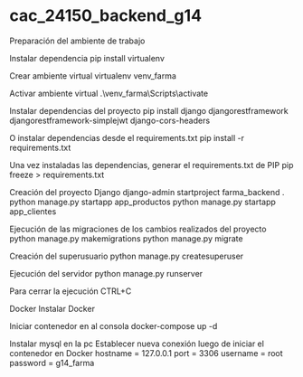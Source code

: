 # cac_24150_backend_g14


Preparación del ambiente de trabajo

Instalar dependencia
pip install virtualenv

Crear ambiente virtual
virtualenv venv_farma

Activar ambiente virtual
.\venv_farma\Scripts\activate

Instalar dependencias del proyecto
pip install django djangorestframework djangorestframework-simplejwt django-cors-headers

O instalar dependencias desde el requirements.txt
pip install -r requirements.txt

Una vez instaladas las dependencias, generar el requirements.txt de PIP
pip freeze > requirements.txt

Creación del proyecto Django
django-admin startproject farma_backend .
python manage.py startapp app_productos
python manage.py startapp app_clientes



Ejecución de las migraciones de los cambios realizados del proyecto
python manage.py makemigrations
python manage.py migrate


Creación del superusuario
python manage.py createsuperuser


Ejecución del servidor
python manage.py runserver

Para cerrar la ejecución CTRL+C





Docker
Instalar Docker

Iniciar contenedor en al consola
docker-compose up -d



Instalar mysql en la pc
Establecer nueva conexión luego de iniciar el contenedor en Docker
hostname = 127.0.0.1
port = 3306
username = root
password = g14_farma